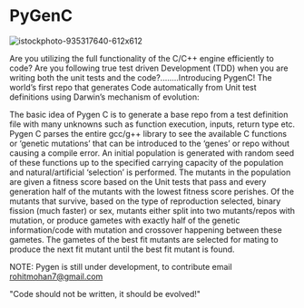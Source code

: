 # PyGenC

![istockphoto-935317640-612x612](https://user-images.githubusercontent.com/40918560/74388306-16880680-4dc9-11ea-96d2-244801f38682.jpg)

Are you utilizing the full functionality of the C/C++ engine efficiently to code? Are you following true test driven Development (TDD) when you are writing both the unit tests and the code?........Introducing PygenC! The world’s first repo that generates Code automatically from Unit test definitions using Darwin’s mechanism of evolution:  

The basic idea of Pygen C is to generate a base repo from a test definition file with many unknowns such as function execution, inputs, return type etc. Pygen C parses the entire gcc/g++ library to see the available C functions or ‘genetic mutations’ that can be introduced to the ‘genes’ or repo without causing a compile error. An initial population is generated with random seed of these functions up to the specified carrying capacity of the population and natural/artificial ‘selection’ is performed. The mutants in the population are given a fitness score based on the Unit tests that pass and every generation half of the mutants with the lowest fitness score perishes. Of the mutants that survive, based on the type of reproduction selected, binary fission (much faster) or sex, mutants either split into two mutants/repos with mutation, or produce gametes with exactly half of the genetic information/code with mutation and crossover happening between these gametes. The gametes of the best fit mutants are selected for mating to produce the next fit mutant until the best fit mutant is found.

NOTE: Pygen is still under development, to contribute email rohitmohan7@gmail.com

"Code should not be written, it should be evolved!"
